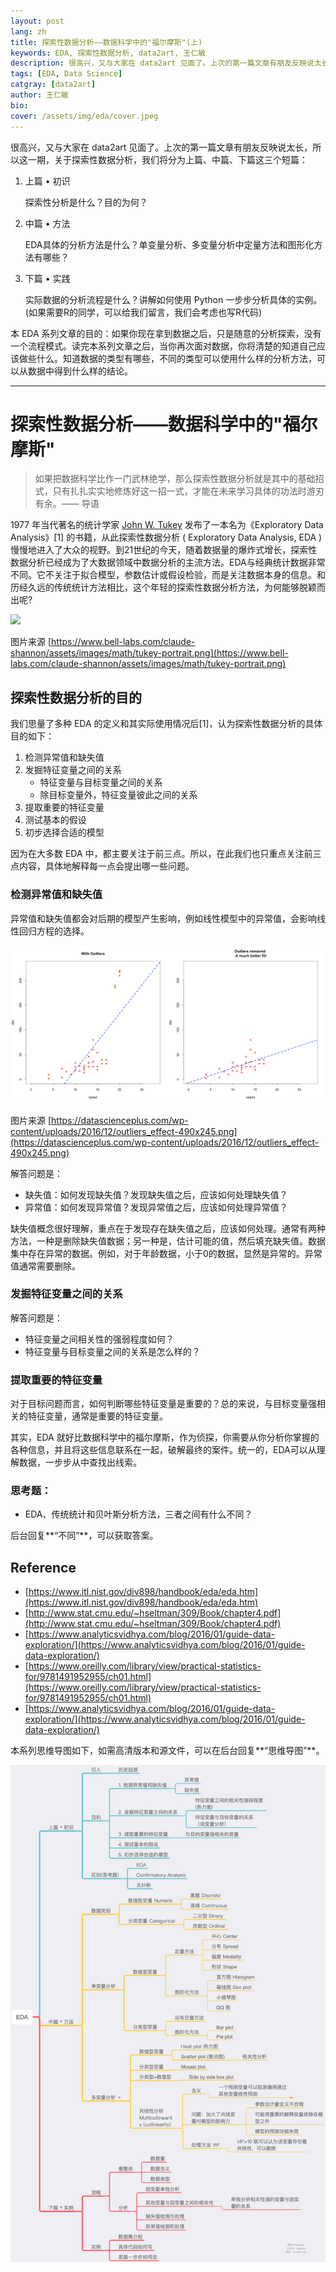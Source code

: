```yaml
---
layout: post
lang: zh
title: 探索性数据分析——数据科学中的"福尔摩斯"(上)
keywords: EDA, 探索性数据分析, data2art, 王仁敏
description: 很高兴，又与大家在 data2art 见面了。上次的第一篇文章有朋友反映说太长，所以这一期，关于探索性数据分析，我们将分为上篇、中篇、下篇这三个短篇。本 EDA 系列文章的目的：如果你现在拿到数据之后，只是随意的分析探索，没有一个流程模式。读完本系列文章之后，当你再次面对数据，你将清楚的知道自己应该做些什么。知道数据的类型有哪些，不同的类型可以使用什么样的分析方法，可以从数据中得到什么样的结论。
tags: [EDA, Data Science]
catgray: [data2art]
author: 王仁敏
bio: 
cover: /assets/img/eda/cover.jpeg
---
```



很高兴，又与大家在 data2art 见面了。上次的第一篇文章有朋友反映说太长，所以这一期，关于探索性数据分析，我们将分为上篇、中篇、下篇这三个短篇：

1. 上篇 • 初识

    探索性分析是什么？目的为何？

2. 中篇 •  方法

    EDA具体的分析方法是什么？单变量分析、多变量分析中定量方法和图形化方法有哪些？

3. 下篇 •  实践

    实际数据的分析流程是什么？讲解如何使用 Python 一步步分析具体的实例。(如果需要R的同学，可以给我们留言，我们会考虑也写R代码)

本 EDA 系列文章的目的：如果你现在拿到数据之后，只是随意的分析探索，没有一个流程模式。读完本系列文章之后，当你再次面对数据，你将清楚的知道自己应该做些什么。知道数据的类型有哪些，不同的类型可以使用什么样的分析方法，可以从数据中得到什么样的结论。

---

# 探索性数据分析——数据科学中的"福尔摩斯"

> 如果把数据科学比作一门武林绝学，那么探索性数据分析就是其中的基础招式，只有扎扎实实地修炼好这一招一式，才能在未来学习具体的功法时游刃有余。—— 导语

1977 年当代著名的统计学家 [John W. Tukey](https://en.wikipedia.org/wiki/John_W._Tukey) 发布了一本名为《Exploratory Data Analysis》[1] 的书籍，从此探索性数据分析 ( Exploratory Data Analysis, EDA ) 慢慢地进入了大众的视野。到21世纪的今天，随着数据量的爆炸式增长，探索性数据分析已经成为了大数据领域中数据分析的主流方法。EDA与经典统计数据非常不同。它不关注于拟合模型，参数估计或假设检验，而是关注数据本身的信息。和历经久远的传统统计方法相比，这个年轻的探索性数据分析方法，为何能够脱颖而出呢?

![](https://www.bell-labs.com/claude-shannon/assets/images/math/tukey-portrait.png)

图片来源 [https://www.bell-labs.com/claude-shannon/assets/images/math/tukey-portrait.png](https://www.bell-labs.com/claude-shannon/assets/images/math/tukey-portrait.png)

## 探索性数据分析的目的

我们思量了多种 EDA 的定义和其实际使用情况后[1]，认为探索性数据分析的具体目的如下：

1. 检测异常值和缺失值
2. 发掘特征变量之间的关系
    - 特征变量与目标变量之间的关系
    - 除目标变量外，特征变量彼此之间的关系
3. 提取重要的特征变量
4. 测试基本的假设
5. 初步选择合适的模型

因为在大多数 EDA 中，都主要关注于前三点。所以，在此我们也只重点关注前三点内容，具体地解释每一点会提出哪一些问题。

### 检测异常值和缺失值

异常值和缺失值都会对后期的模型产生影响，例如线性模型中的异常值，会影响线性回归方程的选择。

![](/assets/img/eda/out.png)

图片来源 [https://datascienceplus.com/wp-content/uploads/2016/12/outliers_effect-490x245.png](https://datascienceplus.com/wp-content/uploads/2016/12/outliers_effect-490x245.png)

解答问题是：

- 缺失值：如何发现缺失值？发现缺失值之后，应该如何处理缺失值？
- 异常值：如何发现异常值？发现异常值之后，应该如何处理异常值？

缺失值概念很好理解，重点在于发现存在缺失值之后，应该如何处理。通常有两种方法，一种是删除缺失值数据；另一种是，估计可能的值，然后填充缺失值。数据集中存在异常的数据。例如，对于年龄数据，小于0的数据，显然是异常的。异常值通常需要删除。

### 发掘特征变量之间的关系

解答问题是：

- 特征变量之间相关性的强弱程度如何？
- 特征变量与目标变量之间的关系是怎么样的？

### 提取重要的特征变量

对于目标问题而言，如何判断哪些特征变量是重要的？总的来说，与目标变量强相关的特征变量，通常是重要的特征变量。



其实，EDA 就好比数据科学中的福尔摩斯，作为侦探，你需要从你分析你掌握的各种信息，并且将这些信息联系在一起，破解最终的案件。统一的，EDA可以从理解数据，一步步从中查找出线索。



### 思考题：

- EDA、传统统计和贝叶斯分析方法，三者之间有什么不同？

后台回复**“不同”**，可以获取答案。

## Reference

- [https://www.itl.nist.gov/div898/handbook/eda/eda.htm](https://www.itl.nist.gov/div898/handbook/eda/eda.htm)
- [http://www.stat.cmu.edu/~hseltman/309/Book/chapter4.pdf](http://www.stat.cmu.edu/~hseltman/309/Book/chapter4.pdf)
- [https://www.analyticsvidhya.com/blog/2016/01/guide-data-exploration/](https://www.analyticsvidhya.com/blog/2016/01/guide-data-exploration/)
- [https://www.oreilly.com/library/view/practical-statistics-for/9781491952955/ch01.html](https://www.oreilly.com/library/view/practical-statistics-for/9781491952955/ch01.html)
- [https://www.analyticsvidhya.com/blog/2016/01/guide-data-exploration/](https://www.analyticsvidhya.com/blog/2016/01/guide-data-exploration/)



本系列思维导图如下，如需高清版本和源文件，可以在后台回复**“思维导图”**。

![](/assets/img/eda/EDA-4d172e5b-0f7f-4f55-8b0b-c14341b229da.png)